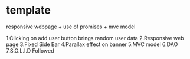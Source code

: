 # template
responsive webpage + use of promises + mvc model 


1.Clicking on add user button brings random user data
2.Responsive web page
3.Fixed Side Bar
4.Parallax effect on banner
5.MVC model
6.DAO 
7.S.O.L.I.D Followed
